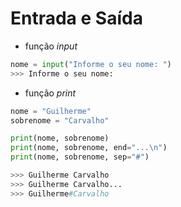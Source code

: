 # Entrada e Saída

- função _input_
~~~ py
nome = input("Informe o seu nome: ")
>>> Informe o seu nome:
~~~

- função _print_

~~~ py
nome = "Guilherme"
sobrenome = "Carvalho"

print(nome, sobrenome)
print(nome, sobrenome, end="...\n")
print(nome, sobrenome, sep="#")

>>> Guilherme Carvalho
>>> Guilherme Carvalho...
>>> Guilherme#Carvalho
~~~
